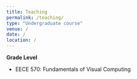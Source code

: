 ```yaml
---
title: Teaching
permalink: /teaching/
type: "Undergraduate course"
venue: /
date: /
location: /
---
```


**Grade Level**
- EECE 570: Fundamentals of Visual Computing